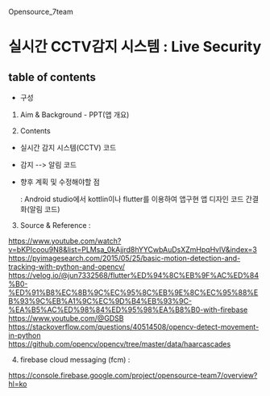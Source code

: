 Opensource_7team
# 실시간 CCTV감지 시스템 : Live Security

## table of contents
* 구성
1. Aim & Background - PPT(앱 개요)

2. Contents
- 실시간 감지 시스템(CCTV) 코드
- 감지 --> 알림 코드
- 향후 계획 및 수정해야할 점
 
     : Android studio에서 kottlin이나 flutter를 이용하여 앱구현
    앱 디자인
    코드 간결화(알림 코드)
3. Source & Reference : 

https://www.youtube.com/watch?v=bKPIcoou9N8&list=PLMsa_0kAjjrd8hYYCwbAuDsXZmHpqHvlV&index=3
https://pyimagesearch.com/2015/05/25/basic-motion-detection-and-tracking-with-python-and-opencv/
https://velog.io/@jun7332568/flutter%ED%94%8C%EB%9F%AC%ED%84%B0-%ED%91%B8%EC%8B%9C%EC%95%8C%EB%9E%8C%EC%95%88%EB%93%9C%EB%A1%9C%EC%9D%B4%EB%93%9C-%EA%B5%AC%ED%98%84%ED%95%98%EA%B8%B0-with-firebase
https://www.youtube.com/@GDSB
https://stackoverflow.com/questions/40514508/opencv-detect-movement-in-python
https://github.com/opencv/opencv/tree/master/data/haarcascades

4. firebase cloud messaging (fcm) : 

https://console.firebase.google.com/project/opensource-team7/overview?hl=ko
